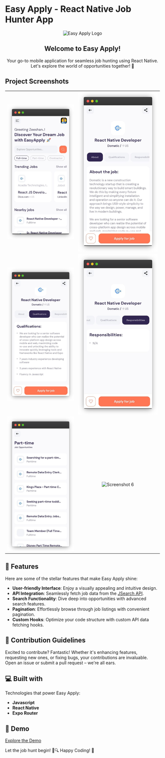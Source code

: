 # Easy Apply - React Native Job Hunter App

<p align="center">
  <img src="https://encrypted-tbn0.gstatic.com/images?q=tbn:ANd9GcRn-89T6HqgNPk63Ec_msAvJTcipeWjoS7D8_1U6ylJAMOD4NNr0yDFa1plgL90fUqOCoY&amp;usqp=CAU" alt="Easy Apply Logo">
</p>

<h2 align="center">Welcome to Easy Apply!</h2>

<p align="center">Your go-to mobile application for seamless job hunting using React Native. Let's explore the world of opportunities together! 🚀</p>

## Project Screenshots

<table>
  <tr>
    <td align="center">
      <img src="./assets/output/home.png" alt="Home"/>
    </td>
    <td align="center">
      <img src="./assets/output/about.png" alt=" About job" />
    </td>
  </tr>
  <tr>
    <td align="center">
      <img src="./assets/output/qualifications.png" alt=" Job Qualification srequired" />
    </td>
    <td align="center">
      <img src="./assets/output/res.png" alt="Job Responsibilities" />
    </td>
  </tr>
  <tr>
    <td align="center">
      <img src="./assets/output/parttime.png" alt="part time job " />
    </td>
    <td align="center">
      <img src="test" alt="Screenshot 6"/>
    </td>
  </tr>
</table>

## 🧐 Features

Here are some of the stellar features that make Easy Apply shine:

- **User-friendly Interface**: Enjoy a visually appealing and intuitive design.
- **API Integration**: Seamlessly fetch job data from the [JSearch API](https://rapidapi.com/letscrape-6bRBa3QguO5/api/jsearch).
- **Search Functionality**: Dive deep into opportunities with advanced search features.
- **Pagination**: Effortlessly browse through job listings with convenient pagination.
- **Custom Hooks**: Optimize your code structure with custom API data fetching hooks.

## 🍰 Contribution Guidelines

Excited to contribute? Fantastic! Whether it's enhancing features, requesting new ones, or fixing bugs, your contributions are invaluable. Open an issue or submit a pull request – we're all ears.

## 💻 Built with

Technologies that power Easy Apply:

- **Javascript**
- **React Native**
- **Expo Router**

## 🚀 Demo

[Explore the Demo](test)

Let the job hunt begin! 🌟🔍
Happy Coding! 🚀
